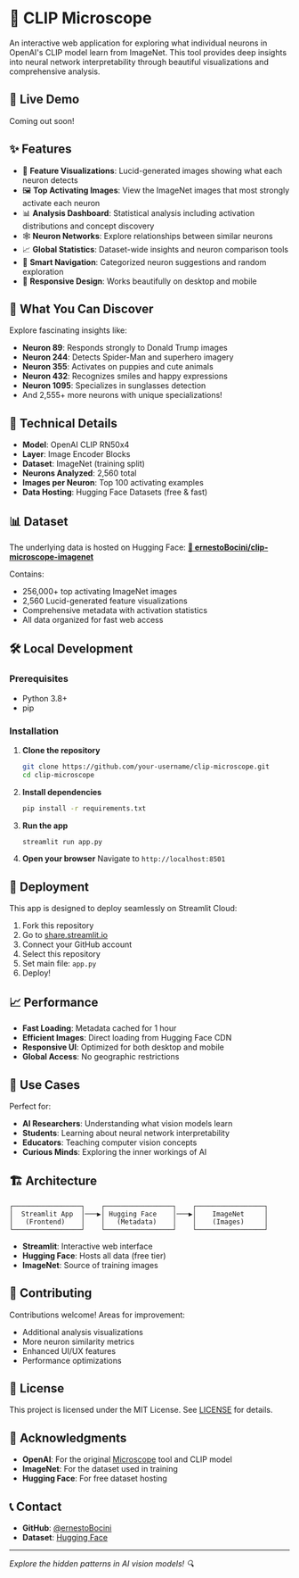 # 🔬 CLIP Microscope

An interactive web application for exploring what individual neurons in OpenAI's CLIP model learn from ImageNet. This tool provides deep insights into neural network interpretability through beautiful visualizations and comprehensive analysis.

## 🚀 Live Demo

Coming out soon!

## ✨ Features

- 🎨 **Feature Visualizations**: Lucid-generated images showing what each neuron detects
- 🖼️ **Top Activating Images**: View the ImageNet images that most strongly activate each neuron
- 📊 **Analysis Dashboard**: Statistical analysis including activation distributions and concept discovery
- 🕸️ **Neuron Networks**: Explore relationships between similar neurons
- 📈 **Global Statistics**: Dataset-wide insights and neuron comparison tools
- 🎯 **Smart Navigation**: Categorized neuron suggestions and random exploration
- 📱 **Responsive Design**: Works beautifully on desktop and mobile

## 🧠 What You Can Discover

Explore fascinating insights like:
- **Neuron 89**: Responds strongly to Donald Trump images
- **Neuron 244**: Detects Spider-Man and superhero imagery  
- **Neuron 355**: Activates on puppies and cute animals
- **Neuron 432**: Recognizes smiles and happy expressions
- **Neuron 1095**: Specializes in sunglasses detection
- And 2,555+ more neurons with unique specializations!

## 🔬 Technical Details

- **Model**: OpenAI CLIP RN50x4
- **Layer**: Image Encoder Blocks
- **Dataset**: ImageNet (training split)
- **Neurons Analyzed**: 2,560 total
- **Images per Neuron**: Top 100 activating examples
- **Data Hosting**: Hugging Face Datasets (free & fast)

## 📊 Dataset

The underlying data is hosted on Hugging Face:
**[📁 ernestoBocini/clip-microscope-imagenet](https://huggingface.co/datasets/ernestoBocini/clip-microscope-imagenet)**

Contains:
- 256,000+ top activating ImageNet images
- 2,560 Lucid-generated feature visualizations
- Comprehensive metadata with activation statistics
- All data organized for fast web access

## 🛠️ Local Development

### Prerequisites
- Python 3.8+
- pip

### Installation

1. **Clone the repository**
   ```bash
   git clone https://github.com/your-username/clip-microscope.git
   cd clip-microscope
   ```

2. **Install dependencies**
   ```bash
   pip install -r requirements.txt
   ```

3. **Run the app**
   ```bash
   streamlit run app.py
   ```

4. **Open your browser**
   Navigate to `http://localhost:8501`

## 🚀 Deployment

This app is designed to deploy seamlessly on Streamlit Cloud:

1. Fork this repository
2. Go to [share.streamlit.io](https://share.streamlit.io)
3. Connect your GitHub account
4. Select this repository
5. Set main file: `app.py`
6. Deploy!

## 📈 Performance

- **Fast Loading**: Metadata cached for 1 hour
- **Efficient Images**: Direct loading from Hugging Face CDN
- **Responsive UI**: Optimized for both desktop and mobile
- **Global Access**: No geographic restrictions

## 🎯 Use Cases

Perfect for:
- **AI Researchers**: Understanding what vision models learn
- **Students**: Learning about neural network interpretability
- **Educators**: Teaching computer vision concepts
- **Curious Minds**: Exploring the inner workings of AI

## 🏗️ Architecture

```
┌─────────────────┐    ┌─────────────────┐    ┌─────────────────┐
│  Streamlit App  │───▶│ Hugging Face    │───▶│    ImageNet     │
│   (Frontend)    │    │   (Metadata)    │    │    (Images)     │
└─────────────────┘    └─────────────────┘    └─────────────────┘
```

- **Streamlit**: Interactive web interface
- **Hugging Face**: Hosts all data (free tier)
- **ImageNet**: Source of training images

## 🤝 Contributing

Contributions welcome! Areas for improvement:
- Additional analysis visualizations
- More neuron similarity metrics
- Enhanced UI/UX features
- Performance optimizations

## 📄 License

This project is licensed under the MIT License. See [LICENSE](LICENSE) for details.

## 🙏 Acknowledgments

- **OpenAI**: For the original [Microscope](https://microscope.openai.com) tool and CLIP model
- **ImageNet**: For the dataset used in training
- **Hugging Face**: For free dataset hosting

## 📞 Contact

- **GitHub**: [@ernestoBocini](https://github.com/ernestoBocini)
- **Dataset**: [Hugging Face](https://huggingface.co/datasets/ernestoBocini/clip-microscope-imagenet)

---

*Explore the hidden patterns in AI vision models! 🔍*
